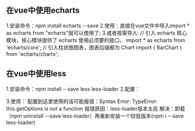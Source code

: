 ## 在vue中使用echarts
   1.安装命令：npm install echarts --save
   2.使用：直接在vue文件中导入import * as echarts from "echarts"就可以使用了;
   3.或者按需导入:
      // 引入 echarts 核心模块，核心模块提供了 echarts 使用必须要的接口。
       import * as echarts from 'echarts/core';
       // 引入柱状图图表，图表后缀都为 Chart
       import {
           BarChart
       } from 'echarts/charts';
## 在vue中使用less
   1.安装命令：npm install --save less less-loader
   2.配置：

   3.使用：<style lang="less"></style>
   配置到这里使用的话可能报错：Syntax Error: TypeError: this.getOptions is not a function
   报错原因：less-loader版本太高
   解决：卸载（npm uninstall --save less-loader）再重新安装一个较低版本(npm i --save less-loader)
